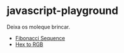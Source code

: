 javascript-playground
=====================
Deixa os moleque brincar.

- [Fibonacci Sequence](https://github.com/jhonnymoreira/javascript-playground/tree/master/js/fibonacci)
- [Hex to RGB](https://github.com/jhonnymoreira/javascript-playground/tree/master/js/hex-to-rgb)

